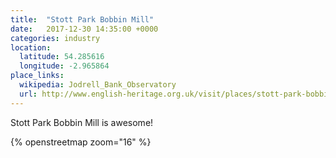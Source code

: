 ```yaml
---
title:  "Stott Park Bobbin Mill"
date:   2017-12-30 14:35:00 +0000
categories: industry
location:
  latitude: 54.285616
  longitude: -2.965864
place_links:
  wikipedia: Jodrell_Bank_Observatory
  url: http://www.english-heritage.org.uk/visit/places/stott-park-bobbin-mill
---
```

Stott Park Bobbin Mill is awesome!

{% openstreetmap zoom="16" %}
